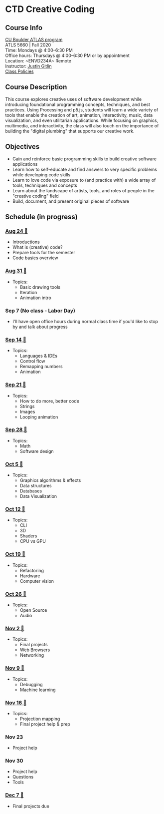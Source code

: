 # CTD Creative Coding

## Course Info

[CU Boulder ATLAS program](https://www.colorado.edu/atlas/academics/graduate/ms-technology-media-society) <br>
ATLS 5660 | Fall 2020 <br>
Time: Mondays @ 4:00–6:30 PM <br>
Office hours: Thursdays @ 4:00–6:30 PM or by appointment <br>
Location: ~ENVD234A~ Remote <br>
Instructor: [Justin Gitlin](https://cacheflowe.com) <br>
[Class Policies](./docs/policies.md)

## Course Description

This course explores creative uses of software development while introducing foundational programming concepts, techniques, and best practices. Using Processing and p5.js, students will learn a wide variety of tools that enable the creation of art, animation, interactivity, music, data visualization, and even utilitarian applications. While focusing on graphics, multimedia, and interactivity, the class will also touch on the importance of building the "digital plumbing" that supports our creative work.

## Objectives

* Gain and reinforce basic programming skills to build creative software applications
* Learn how to self-educate and find answers to very specific problems while developing code skills
* Learn to love code via exposure to (and practice with) a wide array of tools, techniques and concepts
* Learn about the landscape of artists, tools, and roles of people in the "creative coding" field
* Build, document, and present original pieces of software

## Schedule (in progress)

### [Aug 24 🔗](./classes/2020-08-24-aug-24.md)

* Introductions
* What is (creative) code?
* Prepare tools for the semester
* Code basics overview

### [Aug 31 🔗](./classes/2020-08-31-aug-31.md)

* Topics:
  * Basic drawing tools
  * Iteration
  * Animation intro

### Sep 7 (No class - Labor Day)

* I'll have open office hours during normal class time if you'd like to stop by and talk about progress

### [Sep 14 🔗](./classes/2020-09-14-sep-14.md)

* Topics:
  * Languages & IDEs
  * Control flow
  * Remapping numbers
  * Animation

### [Sep 21 🔗](./classes/2020-09-21-sep-21.md)

* Topics:
  * How to do more, better code
  * Strings
  * Images
  * Looping animation

### [Sep 28 🔗](./classes/2020-09-28-sep-28.md)

* Topics:
  * Math
  * Software design

### [Oct 5 🔗](./classes/2020-10-05-oct-05.md)

* Topics:
  * Graphics algorithms & effects
  * Data structures
  * Databases
  * Data Visualization

### [Oct 12 🔗](./classes/2020-10-12-oct-12.md)

* Topics:
  * CLI
  * 3D
  * Shaders
  * CPU vs GPU

### [Oct 19 🔗](./classes/2020-10-19-oct-19.md)

* Topics:
  * Refactoring
  * Hardware
  * Computer vision

### [Oct 26 🔗](./classes/2020-10-26-oct-26.md)

* Topics:
  * Open Source
  * Audio

### [Nov 2 🔗](./classes/2020-11-02-nov-02.md)

* Topics:
  * Final projects
  * Web Browsers
  * Networking

### [Nov 9 🔗](./classes/2020-11-09-nov-09.md)

* Topics:
  * Debugging
  * Machine learning

### [Nov 16 🔗](./classes/2020-11-16-nov-16.md)

* Topics:
  * Projection mapping
  * Final project help & prep

### Nov 23

* Project help

### Nov 30

* Project help
* Questions
* Tools

### [Dec 7 🔗](./classes/2020-12-07-dec-07.md)

* Final projects due


